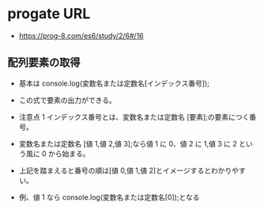 # progate URL

- https://prog-8.com/es6/study/2/6#/16

## 配列要素の取得

- 基本は console.log(変数名または定数名[インデックス番号]);

- この式で要素の出力ができる。

- 注意点 1 インデックス番号とは、変数名または定数名 [要素];の要素につく番号。

- 変数名または定数名 [値 1,値 2,値 3];なら値 1 に 0、値 2 に 1,値 3 に 2 という風に 0 から始まる。

- 上記を踏まえると番号の順は[値 0,値 1,値 2]とイメージするとわかりやすい。

- 例、値 1 なら console.log(変数名または定数名[0]);となる
